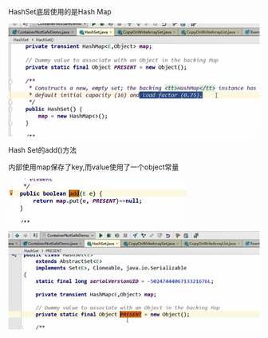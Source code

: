 HashSet底层使用的是Hash Map

![img_6.png](img_6.png)

Hash Set的add()方法

内部使用map保存了key,而value使用了一个object常量

![img_7.png](img_7.png)

![img_8.png](img_8.png)